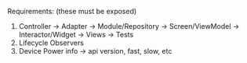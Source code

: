 Requirements: (these must be exposed)
1. Controller -> Adapter -> Module/Repository -> Screen/ViewModel -> Interactor/Widget -> Views -> Tests
2. Lifecycle Observers
3. Device Power info -> api version, fast, slow, etc 
